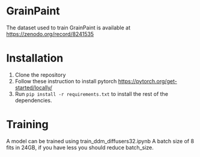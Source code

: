 # GrainPaint
The dataset used to train GrainPaint is available at https://zenodo.org/record/8241535
# Installation
1. Clone the repository
2. Follow these instruction to install pytorch https://pytorch.org/get-started/locally/
3. Run `pip install -r requirements.txt` to install the rest of the dependencies.
# Training
A model can be trained using train_ddm_diffusers32.ipynb
A batch size of 8 fits in 24GB, if you have less you should reduce batch_size.
